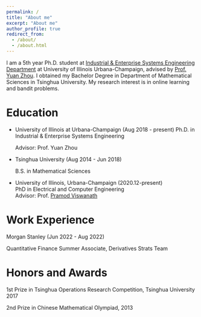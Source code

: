 ```yaml
---
permalink: /
title: "About me"
excerpt: "About me"
author_profile: true
redirect_from: 
  - /about/
  - /about.html
---
```


I am a 5th year Ph.D. student at [Industrial & Enterprise Systems Engineering Department](https://ise.illinois.edu/) at University of Illinois Urbana-Champaign, advised by [Prof. Yuan Zhou](https://scholar.google.com/citations?hl=en&user=j4Fshz0AAAAJ&view_op=list_works&sortby=pubdate). I obtained my Bachelor Degree in Department of Mathematical Sciences in Tsinghua University. My research interest is in online learning and bandit problems.

Education 
======
* University of Illinois at Urbana-Champaign (Aug 2018 - present)
Ph.D. in Industrial & Enterprise Systems Engineering

  Advisor: Prof. Yuan Zhou

* Tsinghua University (Aug 2014 - Jun 2018)

  B.S. in Mathematical Sciences


* University of Illinois, Urbana-Champaign (2020.12-present)  
  PhD in Electrical and Computer Engineering  
  Advisor: Prof. [Pramod Viswanath](https://web3.princeton.edu/members/)


Work Experience
======
Morgan Stanley (Jun 2022 - Aug 2022)

Quantitative Finance Summer Associate, Derivatives Strats Team


Honors and Awards
=======
1st Prize in Tsinghua Operations Research Competition, Tsinghua University 2017

2nd Prize in Chinese Mathematical Olympiad, 2013